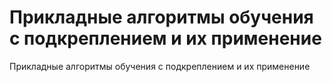 # Прикладные алгоритмы обучения с подкреплением и их применение
Прикладные алгоритмы обучения с подкреплением и их применение
